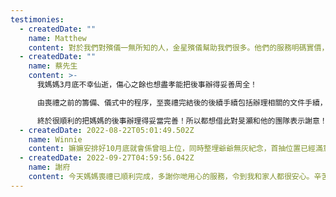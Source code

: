 ```yaml
---
testimonies:
  - createdDate: ""
    name: Matthew
    content: 對於我們對殯儀一無所知的人，金星殯儀幫助我們很多。他們的服務明碼實價，豐儉由人。感謝郭生幫忙辦理我外公的身後事，並親自打點一切，安排周到，各方面的流程才可得以順利，令我們感覺先人可以安心上路！
  - createdDate: ""
    name: 蔡先生
    content: >-
      我媽媽3月底不幸仙逝，傷心之餘也想盡孝能把後事辦得妥善周全！

      由喪禮之前的籌備、儀式中的程序，至喪禮完結後的後續手續包括辦理相關的文件手續，旻灝和他的團隊都非常認真、細心、盡責的幚忙辦理，讓我們做家屬的不用操心之餘，還覺得好貼心！

      終於很順利的把媽媽的後事辦理得妥當完善！所以都想借此對旻灝和他的團隊表示謝意！多謝幫忙！
  - createdDate: 2022-08-22T05:01:49.502Z
    name: Winnie
    content: 嫲嫲安排好10月底就會係曾咀上位，同時整埋爺爺無灰紀念，首抽位置已經滿意！謝謝你既幫忙，我地家族人多意見多，好多事情又唔熟悉，揸唔定主意，當我都答到發脾氣時，麻煩你一直咁好耐性解答，辛苦曬～～
  - createdDate: 2022-09-27T04:59:56.042Z
    name: 謝府
    content: 今天媽媽喪禮已順利完成，多謝你哋用心的服務，令到我和家人都很安心。辛苦您啦，謝謝您🤝
---
```

